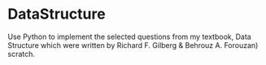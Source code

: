 # DataStructure
Use Python to implement the selected questions from my textbook, Data Structure which were written by Richard F. Gilberg &amp; Behrouz A. Forouzan) scratch.
